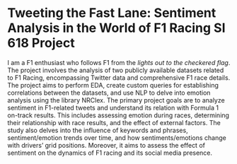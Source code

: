 # Tweeting the Fast Lane: Sentiment Analysis in the World of F1 Racing SI 618 Project

I am a F1 enthusiast who follows F1 from the *lights out to the checkered flag*. The project involves the analysis of two publicly available datasets related to F1 Racing, encompassing Twitter data and comprehensive F1 race details. The project aims to perform EDA, create custom queries for establishing correlations between the datasets, and use NLP to delve into emotion analysis using the library NRClex. The primary project goals are to analyze sentiment in F1-related tweets and understand its relation with Formula 1 on-track results. This includes assessing emotion during races, determining their relationship with race results, and the effect of external factors. The study also delves into the influence of keywords and phrases, sentiment/emotion trends over time, and how sentiments/emotions change with drivers’ grid positions. Moreover, it aims to assess the effect of sentiment on the dynamics of F1 racing and its social media presence.
